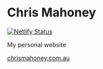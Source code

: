 # Chris Mahoney

[![Netlify Status](https://api.netlify.com/api/v1/badges/e4c79230-0288-41b8-899c-0e957b94e06a/deploy-status)](https://app.netlify.com/sites/chrismahoney/deploys)

My personal website

[chrismahoney.com.au](https://www.chrismahoney.com.au)